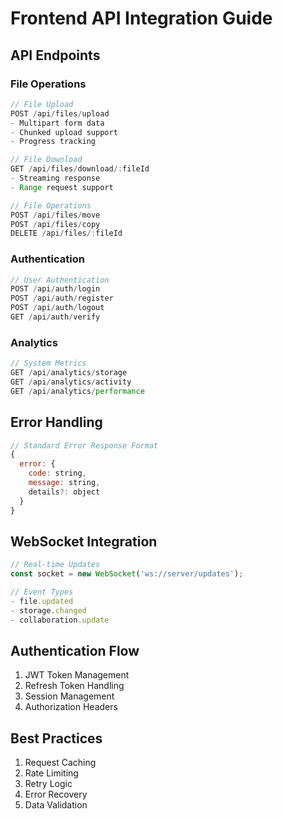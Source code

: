 # Frontend API Integration Guide

## API Endpoints

### File Operations
```javascript
// File Upload
POST /api/files/upload
- Multipart form data
- Chunked upload support
- Progress tracking

// File Download
GET /api/files/download/:fileId
- Streaming response
- Range request support

// File Operations
POST /api/files/move
POST /api/files/copy
DELETE /api/files/:fileId
```

### Authentication
```javascript
// User Authentication
POST /api/auth/login
POST /api/auth/register
POST /api/auth/logout
GET /api/auth/verify
```

### Analytics
```javascript
// System Metrics
GET /api/analytics/storage
GET /api/analytics/activity
GET /api/analytics/performance
```

## Error Handling
```javascript
// Standard Error Response Format
{
  error: {
    code: string,
    message: string,
    details?: object
  }
}
```

## WebSocket Integration
```javascript
// Real-time Updates
const socket = new WebSocket('ws://server/updates');

// Event Types
- file.updated
- storage.changed
- collaboration.update
```

## Authentication Flow
1. JWT Token Management
2. Refresh Token Handling
3. Session Management
4. Authorization Headers

## Best Practices
1. Request Caching
2. Rate Limiting
3. Retry Logic
4. Error Recovery
5. Data Validation
